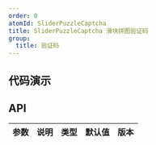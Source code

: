 ```yaml
---
order: 0
atomId: SliderPuzzleCaptcha
title: SliderPuzzleCaptcha 滑块拼图验证码
group:
  title: 验证码
---
```


## 代码演示

<code src="./_demos/basic.tsx" ></code>

## API

| 参数 | 说明 | 类型 | 默认值 | 版本 |
| ---- | ---- | ---- | ------ | ---- |
